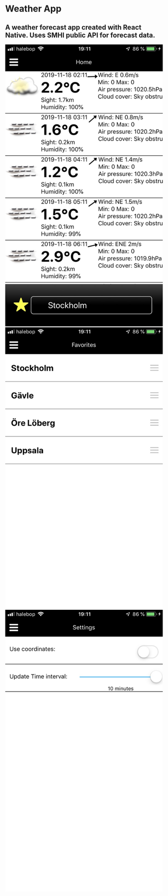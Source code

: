 # Weather App
 
## A weather forecast app created with React Native. Uses SMHI public API for forecast data. 



![Preview1](./preview1.JPG?raw=true "Preview1")
![Preview2](./preview2.JPG?raw=true "Preview2")
![Preview3](./preview3.JPG?raw=true "Preview3")
